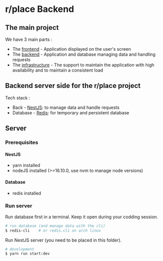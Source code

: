 # r/place Backend

## The main project

We have 3 main parts :
* The [frontend](https://git.inpt.fr/dassied/rplace-frontend) - Application displayed on the user's screen
* The [backend](https://git.inpt.fr/dassied/rplace-backend) - Application and database managing data and handling requests
* The [infrastructure](https://git.inpt.fr/dassied/rplace-infra) - The support to maintain the application with high availability and to maintain a consistent load

## Backend server side for the r/place project

Tech stack :
* Back - [NestJS](https://nestjs.com/): to manage data and handle requests
* Database - [Redis](https://redis.io/): for temporary and persistent database

## Server

### Prerequisites

#### NestJS
- yarn installed
- nodeJS installed (>=16.10.0, use nvm to manage node versions)
#### Database
- redis installed

### Run server

Run database first in a terminal.
Keep it open during your codding session.
```bash
# run database (and manage data with the cli)
$ redis-cli    # or redis.cli on arch linux
```

Run NestJS server (you need to be placed in this folder).
```bash
# development
$ yarn run start:dev
```
